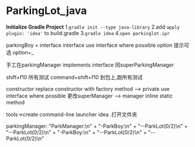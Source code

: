 # ParkingLot_java

**Initialize Gradle Project**
1.`gradle init --type java-library`
2.add `apply plugin: 'idea'` to build.gradle
3.`gradle idea`
4.`open parkinglot.ipr`


parkingBoy + interface
interface
use interface where possible
option 提示可选 option+_

手工在parkingManager implements interface
同superParkingManager

shift+f10  所有测试
command+shift+f10 到包上,跑所有测试

constructor replace constructor with factory method  --> private
use interface where possible
更改superManager --> manager
inline static method

tools->create command-line launcher idea .打开文件夹


parkingManager:
"ParkManager:\n" +
                "-ParkBoy:\n" +
                "--ParkLot(0/2)\n" +
                "--ParkLot(0/2)\n" +
                "-ParkBoy:\n" +
                "--ParkLot(0/2)\n" +
                "--ParkLot(0/2)\n"







